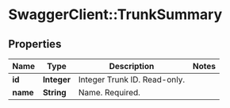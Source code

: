 # SwaggerClient::TrunkSummary

## Properties
Name | Type | Description | Notes
------------ | ------------- | ------------- | -------------
**id** | **Integer** | Integer Trunk ID. Read-only. | 
**name** | **String** | Name. Required. | 


